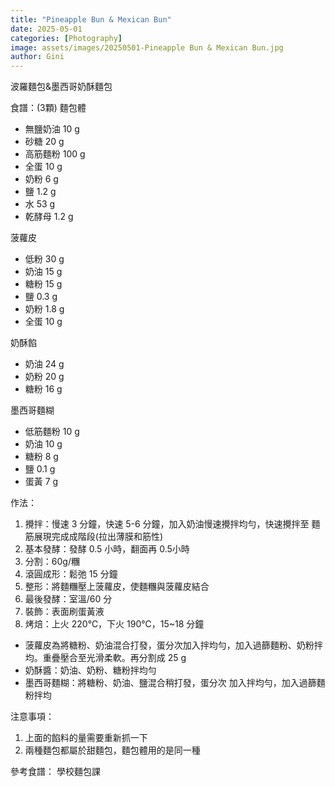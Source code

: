 ```yaml
---
title: "Pineapple Bun & Mexican Bun"
date: 2025-05-01
categories: [Photography]
image: assets/images/20250501-Pineapple Bun & Mexican Bun.jpg
author: Gini
---
```

波羅麵包&墨西哥奶酥麵包

食譜：(3顆)
麵包體
- 無鹽奶油 10 g
- 砂糖 20 g
- 高筋麵粉 100 g
- 全蛋 10 g
- 奶粉 6 g
- 鹽 1.2 g
- 水 53 g
- 乾酵母 1.2 g

菠蘿皮
- 低粉 30 g
- 奶油 15 g
- 糖粉 15 g
- 鹽 0.3 g
- 奶粉 1.8 g
- 全蛋 10 g

奶酥餡
- 奶油 24 g
- 奶粉 20 g
- 糖粉 16 g

墨西哥麵糊
- 低筋麵粉 10 g
- 奶油 10 g
- 糖粉 8 g
- 鹽 0.1 g
- 蛋黃 7 g

作法：
1. 攪拌：慢速 3 分鐘，快速 5-6 分鐘，加入奶油慢速攪拌均勻，快速攪拌至
麵筋展現完成成階段(拉出薄膜和筋性)
2. 基本發酵：發酵 0.5 小時，翻面再 0.5小時
3. 分割：60g/糰
4. 滾圓成形：鬆弛 15 分鐘
5. 整形：將麵糰壓上菠蘿皮，使麵糰與菠蘿皮結合
6. 最後發酵：室溫/60 分
7. 裝飾：表面刷蛋黃液
8. 烤焙：上火 220℃，下火 190℃，15~18 分鐘

- 菠蘿皮為將糖粉、奶油混合打發，蛋分次加入拌均勻，加入過篩麵粉、奶粉拌均。重疊壓合至光滑柔軟。再分割成 25 g
- 奶酥醬：奶油、奶粉、糖粉拌均勻
- 墨西哥麵糊：將糖粉、奶油、鹽混合稍打發，蛋分次 加入拌均勻，加入過篩麵粉拌均

注意事項：
1. 上面的餡料的量需要重新抓一下
2. 兩種麵包都屬於甜麵包，麵包體用的是同一種

參考食譜：
學校麵包課
